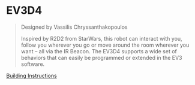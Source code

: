 # EV3D4

> Designed by Vassilis Chryssanthakopoulos
>
> Inspired by R2D2 from StarWars, this robot can interact with you, follow you wherever you go or move around the room wherever you want – all via the IR Beacon. The EV3D4 supports a wide set of behaviors that can easily be programmed or extended in the EV3 software.

[Building Instructions](https://www.lego.com/cdn/cs/set/assets/blt9d825847cfab5c16/EV3D4.pdf)

